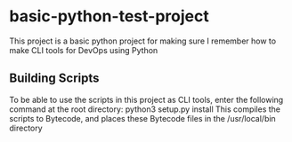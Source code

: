# basic-python-test-project

This project is a basic python project for making sure I remember 
how to make CLI tools for DevOps using Python

## Building Scripts

To be able to use the scripts in this project as CLI tools, 
enter the following command at the root directory: 
    python3 setup.py install
This compiles the scripts to Bytecode, and places these Bytecode 
files in the /usr/local/bin directory
